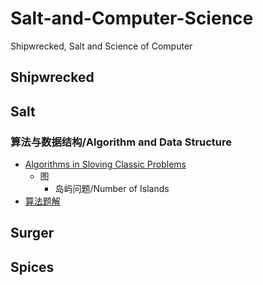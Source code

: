 # Salt-and-Computer-Science
Shipwrecked, Salt and Science of Computer
## Shipwrecked

## Salt
### 算法与数据结构/Algorithm and Data Structure
- [Algorithms in Sloving Classic Problems](Algorithms/Algorithms_in_Solving_Classic_Problems.md)
  - 图
    - 岛屿问题/Number of Islands
- [算法题解](Algorithms/算法题解.md)

## Surger

## Spices
